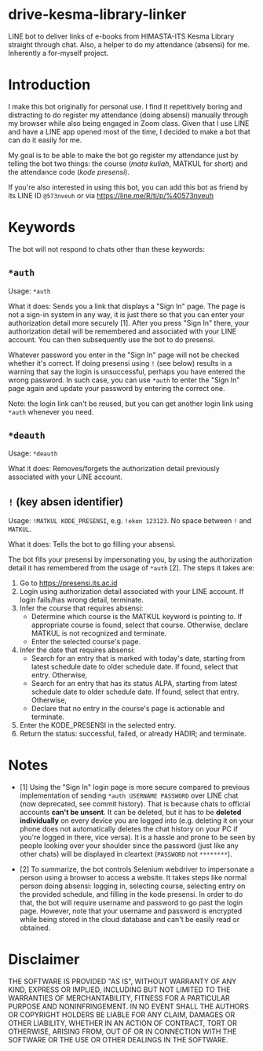 # drive-kesma-library-linker

LINE bot to deliver links of e-books from HIMASTA-ITS Kesma Library straight through chat. Also, a helper to do my attendance (absensi) for me. Inherently a for-myself project.

# Introduction

I make this bot originally for personal use. I find it repetitively boring and distracting to do register my attendance (doing absensi) manually through my browser while also being engaged in Zoom class. Given that I use LINE and have a LINE app opened most of the time, I decided to make a bot that can do it easily for me.

My goal is to be able to make the bot go register my attendance just by telling the bot two things: the course (*mata kuliah*, MATKUL for short) and the attendance code (*kode presensi*).

If you're also interested in using this bot, you can add this bot as friend by its LINE ID `@573nveuh` or via https://line.me/R/ti/p/%40573nveuh

# Keywords

The bot will not respond to chats other than these keywords:

## `*auth`

Usage: `*auth`

What it does: Sends you a link that displays a "Sign In" page. The page is not a sign-in system in any way, it is just there so that you can enter your authorization detail more securely [1]. After you press "Sign In" there, your authorization detail will be remembered and associated with your LINE account. You can then subsequently use the bot to do presensi.

Whatever password you enter in the "Sign In" page will not be checked whether it's correct. If doing presensi using `!` (see below) results in a warning that say the login is unsuccessful, perhaps you have entered the wrong password. In such case, you can use `*auth` to enter the "Sign In" page again and update your password by entering the correct one.

Note: the login link can't be reused, but you can get another login link using `*auth` whenever you need.

## `*deauth`

Usage: `*deauth`

What it does: Removes/forgets the authorization detail previously associated with your LINE account.

## `!` (key absen identifier)

Usage: `!MATKUL KODE_PRESENSI`, e.g. `!ekon 123123`. No space between `!` and `MATKUL`.

What it does: Tells the bot to go filling your absensi. 

The bot fills your presensi by impersonating you, by using the authorization detail it has remembered from the usage of `*auth` [2]. The steps it takes are:

1. Go to https://presensi.its.ac.id
2. Login using authorization detail associated with your LINE account. If login fails/has wrong detail, terminate.
3. Infer the course that requires absensi:
    - Determine which course is the MATKUL keyword is pointing to. If appropriate course is found, select that course. Otherwise, declare MATKUL is not recognized and terminate.
    - Enter the selected course's page.
4. Infer the date that requires absensi:
    - Search for an entry that is marked with today's date, starting from latest schedule date to older schedule date. If found, select that entry. Otherwise,
    - Search for an entry that has its status ALPA, starting from latest schedule date to older schedule date. If found, select that entry. Otherwise,
    - Declare that no entry in the course's page is actionable and terminate.
5. Enter the KODE_PRESENSI in the selected entry.
6. Return the status: successful, failed, or already HADIR; and terminate.

# Notes

 - [1] Using the "Sign In" login page is more secure compared to previous implementation of sending `*auth USERNAME PASSWORD` over LINE chat (now deprecated, see commit history). That is because chats to official accounts **can't be unsent**. It can be deleted, but it has to be **deleted individually** on every device you are logged into (e.g. deleting it on your phone does not automatically deletes the chat history on your PC if you're logged in there, vice versa). It is a hassle and prone to be seen by people looking over your shoulder since the password (just like any other chats) will be displayed in cleartext (`PASSWORD` not `********`).

- [2] To summarize, the bot controls Selenium webdriver to impersonate a person using a browser to access a website. It takes steps like normal person doing absensi: logging in, selecting course, selecting entry on the provided schedule, and filling in the kode presensi. In order to do that, the bot will require username and password to go past the login page. However, note that your username and password is encrypted while being stored in the cloud database and can't be easily read or obtained.

 # Disclaimer
 
 THE SOFTWARE IS PROVIDED "AS IS", WITHOUT WARRANTY OF ANY KIND, EXPRESS OR IMPLIED, INCLUDING BUT NOT LIMITED TO THE WARRANTIES OF MERCHANTABILITY, FITNESS FOR A PARTICULAR PURPOSE AND NONINFRINGEMENT. IN NO EVENT SHALL THE AUTHORS OR COPYRIGHT HOLDERS BE LIABLE FOR ANY CLAIM, DAMAGES OR OTHER LIABILITY, WHETHER IN AN ACTION OF CONTRACT, TORT OR OTHERWISE, ARISING FROM, OUT OF OR IN CONNECTION WITH THE SOFTWARE OR THE USE OR OTHER DEALINGS IN THE SOFTWARE.